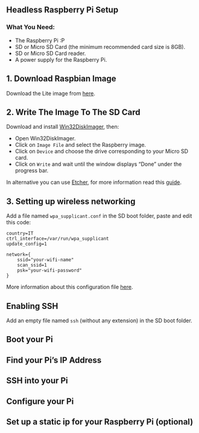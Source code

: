 ## Headless Raspberry Pi Setup

### What You Need:
* The Raspberry Pi :P
* SD or Micro SD Card (the minimum recommended card size is 8GB).
* SD or Micro SD Card reader.
* A power supply for the Raspberry Pi.

## 1. Download Raspbian Image
Download the Lite image from [here](https://www.raspberrypi.org/downloads/raspbian/).

## 2. Write The Image To The SD Card
Download and install [Win32DiskImager](https://sourceforge.net/projects/win32diskimager/), then:

* Open Win32DiskImager.
* Click on `Image File` and select the Raspberry image.
* Click on `Device` and choose the drive corresponding to your Micro SD card.
* Click on `Write` and wait until the window displays “Done” under the progress bar.

In alternative you can use [Etcher](https://etcher.io), for more information read this [guide](https://www.raspberrypi.org/documentation/installation/installing-images/README.md).

## 3. Setting up wireless networking
Add a file named `wpa_supplicant.conf` in the SD boot folder, paste and edit this code:

```
country=IT
ctrl_interface=/var/run/wpa_supplicant
update_config=1

network={
    ssid="your-wifi-name"
    scan_ssid=1
    psk="your-wifi-password"
}
```

More information about this configuration file [here](https://www.raspberrypi.org/documentation/configuration/wireless/wireless-cli.md).

## Enabling SSH
Add an empty file named `ssh` (without any extension) in the SD boot folder.

## Boot your Pi

## Find your Pi’s IP Address

## SSH into your Pi

## Configure your Pi

## Set up a static ip for your Raspberry Pi (optional)